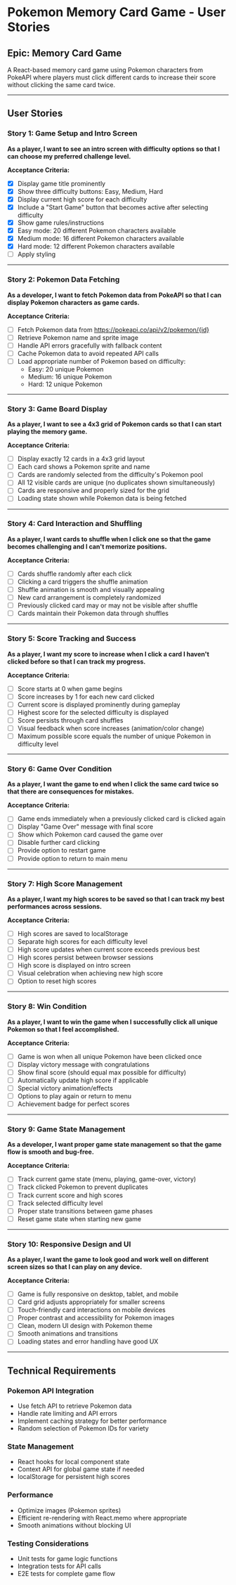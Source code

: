 # Pokemon Memory Card Game - User Stories

## Epic: Memory Card Game
A React-based memory card game using Pokemon characters from PokeAPI where players must click different cards to increase their score without clicking the same card twice.

---

## User Stories

### Story 1: Game Setup and Intro Screen
**As a player, I want to see an intro screen with difficulty options so that I can choose my preferred challenge level.**

**Acceptance Criteria:**
- [x] Display game title prominently
- [x] Show three difficulty buttons: Easy, Medium, Hard
- [x] Display current high score for each difficulty
- [x] Include a "Start Game" button that becomes active after selecting difficulty
- [x] Show game rules/instructions
- [x] Easy mode: 20 different Pokemon characters available
- [x] Medium mode: 16 different Pokemon characters available  
- [x] Hard mode: 12 different Pokemon characters available
- [ ] Apply styling

---

### Story 2: Pokemon Data Fetching
**As a developer, I want to fetch Pokemon data from PokeAPI so that I can display Pokemon characters as game cards.**

**Acceptance Criteria:**
- [ ] Fetch Pokemon data from https://pokeapi.co/api/v2/pokemon/{id}
- [ ] Retrieve Pokemon name and sprite image
- [ ] Handle API errors gracefully with fallback content
- [ ] Cache Pokemon data to avoid repeated API calls
- [ ] Load appropriate number of Pokemon based on difficulty:
  - Easy: 20 unique Pokemon
  - Medium: 16 unique Pokemon  
  - Hard: 12 unique Pokemon

---

### Story 3: Game Board Display
**As a player, I want to see a 4x3 grid of Pokemon cards so that I can start playing the memory game.**

**Acceptance Criteria:**
- [ ] Display exactly 12 cards in a 4x3 grid layout
- [ ] Each card shows a Pokemon sprite and name
- [ ] Cards are randomly selected from the difficulty's Pokemon pool
- [ ] All 12 visible cards are unique (no duplicates shown simultaneously)
- [ ] Cards are responsive and properly sized for the grid
- [ ] Loading state shown while Pokemon data is being fetched

---

### Story 4: Card Interaction and Shuffling
**As a player, I want cards to shuffle when I click one so that the game becomes challenging and I can't memorize positions.**

**Acceptance Criteria:**
- [ ] Cards shuffle randomly after each click
- [ ] Clicking a card triggers the shuffle animation
- [ ] Shuffle animation is smooth and visually appealing
- [ ] New card arrangement is completely randomized
- [ ] Previously clicked card may or may not be visible after shuffle
- [ ] Cards maintain their Pokemon data through shuffles

---

### Story 5: Score Tracking and Success
**As a player, I want my score to increase when I click a card I haven't clicked before so that I can track my progress.**

**Acceptance Criteria:**
- [ ] Score starts at 0 when game begins
- [ ] Score increases by 1 for each new card clicked
- [ ] Current score is displayed prominently during gameplay
- [ ] Highest score for the selected difficulty is displayed
- [ ] Score persists through card shuffles
- [ ] Visual feedback when score increases (animation/color change)
- [ ] Maximum possible score equals the number of unique Pokemon in difficulty level

---

### Story 6: Game Over Condition
**As a player, I want the game to end when I click the same card twice so that there are consequences for mistakes.**

**Acceptance Criteria:**
- [ ] Game ends immediately when a previously clicked card is clicked again
- [ ] Display "Game Over" message with final score
- [ ] Show which Pokemon card caused the game over
- [ ] Disable further card clicking
- [ ] Provide option to restart game
- [ ] Provide option to return to main menu

---

### Story 7: High Score Management
**As a player, I want my high scores to be saved so that I can track my best performances across sessions.**

**Acceptance Criteria:**
- [ ] High scores are saved to localStorage
- [ ] Separate high scores for each difficulty level
- [ ] High score updates when current score exceeds previous best
- [ ] High scores persist between browser sessions
- [ ] High score is displayed on intro screen
- [ ] Visual celebration when achieving new high score
- [ ] Option to reset high scores

---

### Story 8: Win Condition
**As a player, I want to win the game when I successfully click all unique Pokemon so that I feel accomplished.**

**Acceptance Criteria:**
- [ ] Game is won when all unique Pokemon have been clicked once
- [ ] Display victory message with congratulations
- [ ] Show final score (should equal max possible for difficulty)
- [ ] Automatically update high score if applicable
- [ ] Special victory animation/effects
- [ ] Options to play again or return to menu
- [ ] Achievement badge for perfect scores

---

### Story 9: Game State Management
**As a developer, I want proper game state management so that the game flow is smooth and bug-free.**

**Acceptance Criteria:**
- [ ] Track current game state (menu, playing, game-over, victory)
- [ ] Track clicked Pokemon to prevent duplicates
- [ ] Track current score and high scores
- [ ] Track selected difficulty level
- [ ] Proper state transitions between game phases
- [ ] Reset game state when starting new game

---

### Story 10: Responsive Design and UI
**As a player, I want the game to look good and work well on different screen sizes so that I can play on any device.**

**Acceptance Criteria:**
- [ ] Game is fully responsive on desktop, tablet, and mobile
- [ ] Card grid adjusts appropriately for smaller screens
- [ ] Touch-friendly card interactions on mobile devices
- [ ] Proper contrast and accessibility for Pokemon images
- [ ] Clean, modern UI design with Pokemon theme
- [ ] Smooth animations and transitions
- [ ] Loading states and error handling have good UX

---

## Technical Requirements

### Pokemon API Integration
- Use fetch API to retrieve Pokemon data
- Handle rate limiting and API errors
- Implement caching strategy for better performance
- Random selection of Pokemon IDs for variety

### State Management
- React hooks for local component state
- Context API for global game state if needed
- localStorage for persistent high scores

### Performance
- Optimize images (Pokemon sprites)
- Efficient re-rendering with React.memo where appropriate
- Smooth animations without blocking UI

### Testing Considerations
- Unit tests for game logic functions
- Integration tests for API calls
- E2E tests for complete game flow
